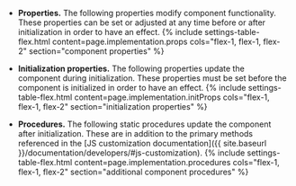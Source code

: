 - **Properties.** The following properties modify component functionality. These properties can be set or adjusted at any time before or after initialization in order to have an effect.
{% include settings-table-flex.html
  content=page.implementation.props
  cols="flex-1, flex-1, flex-2"
  section="component properties"
%}

- **Initialization properties.** The following properties update the component during initialization. These properties must be set before the component is initialized in order to have an effect.
{% include settings-table-flex.html
  content=page.implementation.initProps
  cols="flex-1, flex-1, flex-2"
  section="initialization properties"
%}

- **Procedures.** The following static procedures update the component after initialization. These are in addition to the primary methods referenced in the [JS customization documentation]({{ site.baseurl }}/documentation/developers/#js-customization).
{% include settings-table-flex.html
  content=page.implementation.procedures
  cols="flex-1, flex-1, flex-2"
  section="additional component procedures"
%}